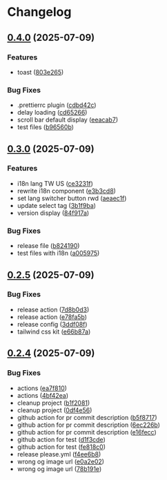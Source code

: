 # Changelog

## [0.4.0](https://github.com/nick-jy-huang/quotation-app/compare/v0.3.0...v0.4.0) (2025-07-09)


### Features

* toast ([803e265](https://github.com/nick-jy-huang/quotation-app/commit/803e26540fc66dbed5f7a53606d2168155a6632b))


### Bug Fixes

* .prettierrc plugin ([cdbd42c](https://github.com/nick-jy-huang/quotation-app/commit/cdbd42ca94ca96198c0bbdbaafad0b05ffd2e028))
* delay loading ([cd65266](https://github.com/nick-jy-huang/quotation-app/commit/cd652664d87839426de20d04f89ce58740e9b0ec))
* scroll bar default display ([eeacab7](https://github.com/nick-jy-huang/quotation-app/commit/eeacab7943626588d4c86a77bc386938d9f8980d))
* test files ([b96560b](https://github.com/nick-jy-huang/quotation-app/commit/b96560be0ac3a313257b356e24a3268f3becda25))

## [0.3.0](https://github.com/nick-jy-huang/quotation-app/compare/v0.2.5...v0.3.0) (2025-07-09)

### Features

- i18n lang TW US ([ce3231f](https://github.com/nick-jy-huang/quotation-app/commit/ce3231fb02eea31afba715b74e32968dbfafbe97))
- rewrite i18n component ([e3b3cd8](https://github.com/nick-jy-huang/quotation-app/commit/e3b3cd851972040654ebf2a5d90fcf71aaea2ae6))
- set lang switcher button rwd ([aeaec1f](https://github.com/nick-jy-huang/quotation-app/commit/aeaec1fad6fb533899bd85d42e972b4b32cd406a))
- update select tag ([3b1f9ba](https://github.com/nick-jy-huang/quotation-app/commit/3b1f9baed567485e03ee55b2752756563dde1a40))
- version display ([84f917a](https://github.com/nick-jy-huang/quotation-app/commit/84f917ae2edfa70f0249cc0c792f535d02ed3a1e))

### Bug Fixes

- release file ([b824190](https://github.com/nick-jy-huang/quotation-app/commit/b8241906a0beef372d2658c3da6dfadec2744732))
- test files with i18n ([a005975](https://github.com/nick-jy-huang/quotation-app/commit/a005975e9d0025f211b30f1fb3cf1caee618a5b2))

## [0.2.5](https://github.com/nick-jy-huang/quotation-app/compare/v0.2.4...v0.2.5) (2025-07-09)

### Bug Fixes

- release action ([7d8b0d3](https://github.com/nick-jy-huang/quotation-app/commit/7d8b0d3d86b59ee5b03f2f41785ded69e974c0a5))
- release action ([e78fa5b](https://github.com/nick-jy-huang/quotation-app/commit/e78fa5b82c8f2c7f782a3576f6835de22cd96571))
- release config ([3ddf08f](https://github.com/nick-jy-huang/quotation-app/commit/3ddf08f5c39a32c61d945a0e3c8f076822814657))
- tailwind css kit ([e66b87a](https://github.com/nick-jy-huang/quotation-app/commit/e66b87af2e5f14e693504d46c6f4a6c5f38a3e50))

## [0.2.4](https://github.com/nick-jy-huang/quotation-app/compare/0.2.3...v0.2.4) (2025-07-09)

### Bug Fixes

- actions ([ea7f810](https://github.com/nick-jy-huang/quotation-app/commit/ea7f81024159b1dde298ff7b99d556aad4a052b9))
- actions ([4bf42ea](https://github.com/nick-jy-huang/quotation-app/commit/4bf42ea3822ebf357d5d94068346aeac4c05530f))
- cleanup project ([b1f2081](https://github.com/nick-jy-huang/quotation-app/commit/b1f208145cc6809aecc2bbd8089f7b5e12ab43af))
- cleanup project ([0df4e56](https://github.com/nick-jy-huang/quotation-app/commit/0df4e56f2d3f8f0b8378cbedbfcb4eebe44b1e34))
- github action for pr commit description ([b5f8717](https://github.com/nick-jy-huang/quotation-app/commit/b5f871744c50eebd9320a25375a36a3ae565e21a))
- github action for pr commit description ([6ec226b](https://github.com/nick-jy-huang/quotation-app/commit/6ec226b48263e214dd96143ef7b7f8d339f0fce9))
- github action for pr commit description ([e16fecc](https://github.com/nick-jy-huang/quotation-app/commit/e16fecc974a4604549240b2b7dad05d33b13ac03))
- github action for test ([d1f3cde](https://github.com/nick-jy-huang/quotation-app/commit/d1f3cdecbaca209e7676804af8da26ef35dfbb6b))
- github action for test ([fe818c0](https://github.com/nick-jy-huang/quotation-app/commit/fe818c05462b1a071024ecbafff49d5d42ea0142))
- release please.yml ([f4ee6b8](https://github.com/nick-jy-huang/quotation-app/commit/f4ee6b86bf5eaf679289e6d0e1dd62de8a040576))
- wrong og image url ([e0a2e02](https://github.com/nick-jy-huang/quotation-app/commit/e0a2e02d580f0406aac72139060835e85a643c52))
- wrong og image url ([78b191e](https://github.com/nick-jy-huang/quotation-app/commit/78b191e72160239f71f60c71aba44cdfcf83060e))
